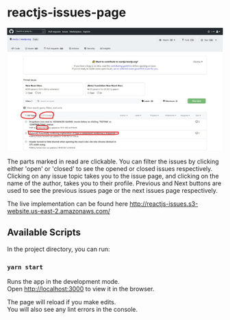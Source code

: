 # reactjs-issues-page

![alt text](src/images/usage-guide.jpg "Usage guide")

The parts marked in read are clickable. You can filter the issues by clicking either 'open' or 'closed' to see the opened or closed issues respectively.
Clicking on any issue topic takes you to the issue page, and clicking on the name of the author, takes you to their profile.
Previous and Next buttons are used to see the previous issues page or the next issues page respectively.

The live implementation can be found here http://reactjs-issues.s3-website.us-east-2.amazonaws.com/

## Available Scripts

In the project directory, you can run:

### `yarn start`

Runs the app in the development mode.\
Open [http://localhost:3000](http://localhost:3000) to view it in the browser.

The page will reload if you make edits.\
You will also see any lint errors in the console.
